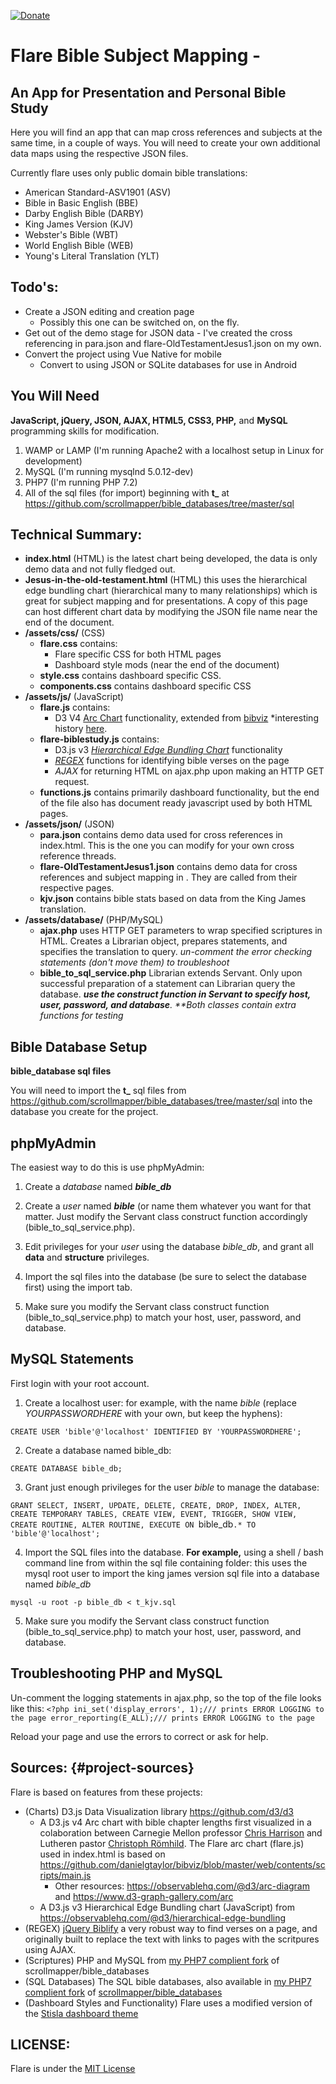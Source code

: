 [![Donate](https://img.shields.io/badge/patreon-donate-yellow.svg)](https://www.patreon.com/hispattern)

Flare Bible Subject Mapping -
===============
<h2>An App for Presentation and Personal Bible Study</h2>

Here you will find an app that can map cross references and subjects at the same time, in a couple of ways. You will need to create your own additional data maps using the respective JSON files.

Currently flare uses only public domain bible translations: 
- American Standard-ASV1901 (ASV)
- Bible in Basic English (BBE)
- Darby English Bible (DARBY)
- King James Version (KJV)
- Webster's Bible (WBT)
- World English Bible (WEB)
- Young's Literal Translation (YLT)

Todo's:
-------------------
- Create a JSON editing and creation page
  - Possibly this one can be switched on, on the fly. 
- Get out of the demo stage for JSON data - I've created the cross referencing in para.json and flare-OldTestamentJesus1.json on my own.
- Convert the project using Vue Native for mobile
  - Convert to using JSON or SQLite databases for use in Android



You Will Need
-------------------
**JavaScript, jQuery, JSON, AJAX, HTML5, CSS3, PHP,** and **MySQL** programming skills for modification.
1. WAMP or LAMP (I'm running Apache2 with a localhost setup in Linux for development)
2. MySQL (I'm running mysqlnd 5.0.12-dev)
3. PHP7 (I'm running PHP 7.2)
4. All of the sql files (for import) beginning with **t_** at https://github.com/scrollmapper/bible_databases/tree/master/sql

Technical Summary:
-------------------

- **index.html** (HTML) is the latest chart being developed, the data is only demo data and not fully fledged out.
- **Jesus-in-the-old-testament.html** (HTML) this uses the hierarchical edge bundling chart (hierarchical many to many relationships) which is great for subject mapping and for presentations. A copy of this page can host different chart data by modifying the JSON file name near the end of the document.
- **/assets/css/** (CSS) 
    - **flare.css** contains:
      - Flare specific CSS for both HTML pages
      - Dashboard style mods (near the end of the document)
    - **style.css** contains dashboard specific CSS.
    - **components.css** contains dashboard specific CSS
- **/assets/js/** (JavaScript)
  - **flare.js** contains:
    - D3 V4 <a href="https://observablehq.com/@d3/arc-diagram">Arc Chart</a> functionality, extended from <a href='https://github.com/danielgtaylor/bibviz/blob/master/web/contents/scripts/main.js'>bibviz</a> *interesting history <a href='#project-sources'>here</a>.
  - **flare-biblestudy.js** contains: 
    - D3.js v3 *<a href="#project-sources">Hierarchical Edge Bundling Chart</a>* functionality
    - *<a href="#project-sources">REGEX</a>* functions for identifying bible verses on the page
    - *AJAX* for returning HTML on ajax.php upon making an HTTP GET request. 
   - **functions.js** contains primarily dashboard functionality, but the end of the file also has document ready javascript used by both HTML pages.
- **/assets/json/** (JSON)
  - **para.json** contains demo data used for cross references in index.html. This is the one you can modify for your own cross reference threads. 
  - **flare-OldTestamentJesus1.json** contains demo data for cross references and subject mapping in . They are called from their respective pages.
  - **kjv.json** contains bible stats based on data from the King James translation.
- **/assets/database/** (PHP/MySQL)
  - **ajax.php** uses HTTP GET parameters to wrap specified scriptures in HTML. Creates a Librarian object, prepares statements, and specifies the translation to query. *un-comment the error checking statements (don't move them) to troubleshoot* 
  - **bible_to_sql_service.php** Librarian extends Servant. Only upon successful preparation of a statement can Librarian query the database. ***use the construct function in Servant to specify host, user, password, and database**. \*\*Both classes contain extra functions for testing* 


Bible Database Setup
-------------------

**bible_database sql files**

You will need to import the **t_** sql files from https://github.com/scrollmapper/bible_databases/tree/master/sql into the database you create for the project. 

phpMyAdmin
-
The easiest way to do this is use phpMyAdmin:

1. Create a *database* named ***bible_db*** 

2. Create a *user* named ***bible*** (or name them whatever you want for that matter. Just modify the Servant class construct function accordingly (bible_to_sql_service.php). 

3. Edit privileges for your *user* using the database *bible_db*, and grant all **data** and **structure** privileges. 

4. Import the sql files into the database (be sure to select the database first) using the import tab.

5. Make sure you modify the Servant class construct function (bible_to_sql_service.php) to match your host, user, password, and database.


MySQL Statements
-
First login with your root account. 

1. Create a localhost user: for example, with the name *bible* (replace *YOURPASSWORDHERE* with your own, but keep the hyphens):

`CREATE USER 'bible'@'localhost' IDENTIFIED BY 'YOURPASSWORDHERE';`

2. Create a database named bible_db:

`CREATE DATABASE bible_db;`

3. Grant just enough privileges for the user *bible* to manage the database: 

`GRANT SELECT, INSERT, UPDATE, DELETE, CREATE, DROP, INDEX, ALTER, CREATE TEMPORARY TABLES, CREATE VIEW, EVENT, TRIGGER, SHOW VIEW, CREATE ROUTINE, ALTER ROUTINE, EXECUTE ON `bible_db`.* TO 'bible'@'localhost';`

4. Import the SQL files into the database. **For example,** using a shell / bash command line from within the sql file containing folder: this uses the mysql root user to import the king james version sql file into a database named *bible_db*

`mysql -u root -p bible_db < t_kjv.sql`

5. Make sure you modify the Servant class construct function (bible_to_sql_service.php) to match your host, user, password, and database. 

Troubleshooting PHP and MySQL
-
Un-comment the logging statements in ajax.php, so the top of the file looks like this: 
`<?php
ini_set('display_errors', 1);/// prints ERROR LOGGING to the page
error_reporting(E_ALL);/// prints ERROR LOGGING to the page`

Reload your page and use the errors to correct or ask for help. 



Sources: {#project-sources}
-------------------
Flare is based on features from these projects:
- (Charts) D3.js Data Visualization library  https://github.com/d3/d3
  - A D3.js v4 Arc chart with bible chapter lengths first visualized in a colaboration between Carnegie Mellon professor <a href='http://www.chrisharrison.net/index.php/Visualizations/BibleViz'>Chris Harrison</a> and Lutheren pastor <a href='http://scimaps.org/mapdetail/visualizing_bible_cr_125'>Christoph Römhild</a>. The Flare arc chart (flare.js) used in index.html is based on https://github.com/danielgtaylor/bibviz/blob/master/web/contents/scripts/main.js
    - Other resources: https://observablehq.com/@d3/arc-diagram and https://www.d3-graph-gallery.com/arc
  - A D3.js v3 Hierarchical Edge Bundling chart (JavaScript) from https://observablehq.com/@d3/hierarchical-edge-bundling 
- (REGEX) <a href='https://github.com/nathankitchen/jquery.biblify'>jQuery Biblify</a> a very robust way to find verses on a page, and originally built to replace the text with links to pages with the scritpures using AJAX. 
- (Scriptures) PHP and MySQL from <a href='https://github.com/donaldmilligan/bible_databases'>my PHP7 complient fork</a> of scrollmapper/bible_databases 
- (SQL Databases) The SQL bible databases, also available in <a href='https://github.com/donaldmilligan/bible_databases'>my PHP7 complient fork</a> of  <a href='https://github.com/scrollmapper/bible_databases'>scrollmapper/bible_databases</a>
- (Dashboard Styles and Functionality) Flare uses a modified version of the <a href='https://github.com/stisla/stisla'>Stisla dashboard theme</a> 


LICENSE:
-------------------
Flare is under the [MIT License](LICENSE)
